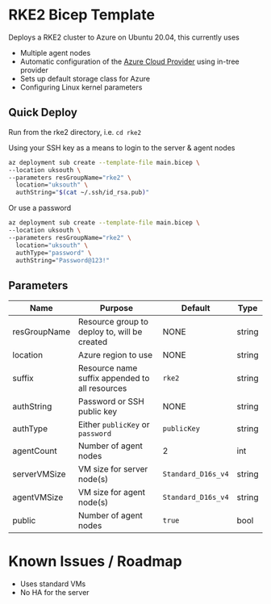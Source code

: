# RKE2 Bicep Template

Deploys a RKE2 cluster to Azure on Ubuntu 20.04, this currently uses

- Multiple agent nodes
- Automatic configuration of the [Azure Cloud Provider](https://kubernetes-sigs.github.io/cloud-provider-azure/) using in-tree provider
- Sets up default storage class for Azure
- Configuring Linux kernel parameters

## Quick Deploy

Run from the rke2 directory, i.e. `cd rke2`

Using your SSH key as a means to login to the server & agent nodes

```bash
az deployment sub create --template-file main.bicep \
--location uksouth \
--parameters resGroupName="rke2" \
  location="uksouth" \
  authString="$(cat ~/.ssh/id_rsa.pub)"
```

Or use a password

```bash
az deployment sub create --template-file main.bicep \
--location uksouth \
--parameters resGroupName="rke2" \
  location="uksouth" \
  authType="password" \
  authString="Password@123!"
```

## Parameters

| Name         | Purpose                                        | Default            | Type   |
| ------------ | ---------------------------------------------- | ------------------ | ------ |
| resGroupName | Resource group to deploy to, will be created   | NONE               | string |
| location     | Azure region to use                            | NONE               | string |
| suffix       | Resource name suffix appended to all resources | `rke2`             | string |
| authString   | Password or SSH public key                     | NONE               | string |
| authType     | Either `publicKey` or `password`               | `publicKey`        | string |
| agentCount   | Number of agent nodes                          | 2                  | int    |
| serverVMSize | VM size for server node(s)                     | `Standard_D16s_v4` | string    |
| agentVMSize  | VM size for agent node(s)                      | `Standard_D16s_v4` | string    |
| public       | Number of agent nodes                          | `true`             | bool   |

# Known Issues / Roadmap

- Uses standard VMs
- No HA for the server